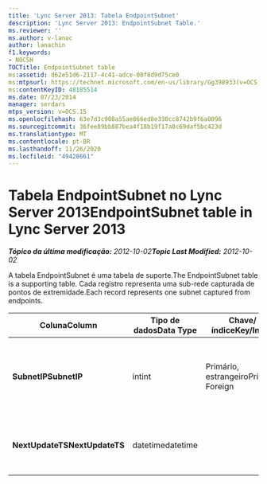 ```yaml
---
title: 'Lync Server 2013: Tabela EndpointSubnet'
description: 'Lync Server 2013: EndpointSubnet Table.'
ms.reviewer: ''
ms.author: v-lanac
author: lanachin
f1.keywords:
- NOCSH
TOCTitle: EndpointSubnet table
ms:assetid: d62e51d6-2117-4c41-adce-08f8d9d75ce0
ms:mtpsurl: https://technet.microsoft.com/en-us/library/Gg398933(v=OCS.15)
ms:contentKeyID: 48185514
ms.date: 07/23/2014
manager: serdars
mtps_version: v=OCS.15
ms.openlocfilehash: 63e7d3c908a55ae866ed8e330cc8742b9f6a0096
ms.sourcegitcommit: 36fee89bb887bea4f18b19f17a8c69daf5bc423d
ms.translationtype: MT
ms.contentlocale: pt-BR
ms.lasthandoff: 11/26/2020
ms.locfileid: "49428661"
---
```

# <a name="endpointsubnet-table-in-lync-server-2013"></a><span data-ttu-id="45beb-103">Tabela EndpointSubnet no Lync Server 2013</span><span class="sxs-lookup"><span data-stu-id="45beb-103">EndpointSubnet table in Lync Server 2013</span></span>

<div data-xmlns="http://www.w3.org/1999/xhtml">

<div class="topic" data-xmlns="http://www.w3.org/1999/xhtml" data-msxsl="urn:schemas-microsoft-com:xslt" data-cs="https://msdn.microsoft.com/">

<div data-asp="https://msdn2.microsoft.com/asp">



</div>

<div id="mainSection">

<div id="mainBody"><span data-ttu-id="45beb-104">

<span> </span></span><span class="sxs-lookup"><span data-stu-id="45beb-104">

<span> </span></span></span>

<span data-ttu-id="45beb-105">_**Tópico da última modificação:** 2012-10-02_</span><span class="sxs-lookup"><span data-stu-id="45beb-105">_**Topic Last Modified:** 2012-10-02_</span></span>

<span data-ttu-id="45beb-106">A tabela EndpointSubnet é uma tabela de suporte.</span><span class="sxs-lookup"><span data-stu-id="45beb-106">The EndpointSubnet table is a supporting table.</span></span> <span data-ttu-id="45beb-107">Cada registro representa uma sub-rede capturada de pontos de extremidade.</span><span class="sxs-lookup"><span data-stu-id="45beb-107">Each record represents one subnet captured from endpoints.</span></span>


<table>
<colgroup>
<col style="width: 25%" />
<col style="width: 25%" />
<col style="width: 25%" />
<col style="width: 25%" />
</colgroup>
<thead>
<tr class="header">
<th><span data-ttu-id="45beb-108"><strong>Coluna</strong></span><span class="sxs-lookup"><span data-stu-id="45beb-108"><strong>Column</strong></span></span></th>
<th><span data-ttu-id="45beb-109"><strong>Tipo de dados</strong></span><span class="sxs-lookup"><span data-stu-id="45beb-109"><strong>Data Type</strong></span></span></th>
<th><span data-ttu-id="45beb-110"><strong>Chave/índice</strong></span><span class="sxs-lookup"><span data-stu-id="45beb-110"><strong>Key/Index</strong></span></span></th>
<th><span data-ttu-id="45beb-111"><strong>Detalhes</strong></span><span class="sxs-lookup"><span data-stu-id="45beb-111"><strong>Details</strong></span></span></th>
</tr>
</thead>
<tbody>
<tr class="odd">
<td><p><span data-ttu-id="45beb-112"><strong>SubnetIP</strong></span><span class="sxs-lookup"><span data-stu-id="45beb-112"><strong>SubnetIP</strong></span></span></p></td>
<td><p><span data-ttu-id="45beb-113">int</span><span class="sxs-lookup"><span data-stu-id="45beb-113">int</span></span></p></td>
<td><p><span data-ttu-id="45beb-114">Primário, estrangeiro</span><span class="sxs-lookup"><span data-stu-id="45beb-114">Primary, Foreign</span></span></p></td>
<td><p><span data-ttu-id="45beb-115">Representação de inteiro para a sub-rede.</span><span class="sxs-lookup"><span data-stu-id="45beb-115">Integer representation for the subnet.</span></span></p></td>
</tr>
<tr class="even">
<td><p><span data-ttu-id="45beb-116"><strong>NextUpdateTS</strong></span><span class="sxs-lookup"><span data-stu-id="45beb-116"><strong>NextUpdateTS</strong></span></span></p></td>
<td><p><span data-ttu-id="45beb-117">datetime</span><span class="sxs-lookup"><span data-stu-id="45beb-117">datetime</span></span></p></td>
<td></td>
<td><p><span data-ttu-id="45beb-118">Somente para uso interno.</span><span class="sxs-lookup"><span data-stu-id="45beb-118">For internal use only.</span></span></p></td>
</tr>
</tbody>
</table><span data-ttu-id="45beb-119">


</div>

<span> </span>

</div>

</div>

</span><span class="sxs-lookup"><span data-stu-id="45beb-119">


</div>

<span> </span>

</div>

</div>

</span></span></div>


